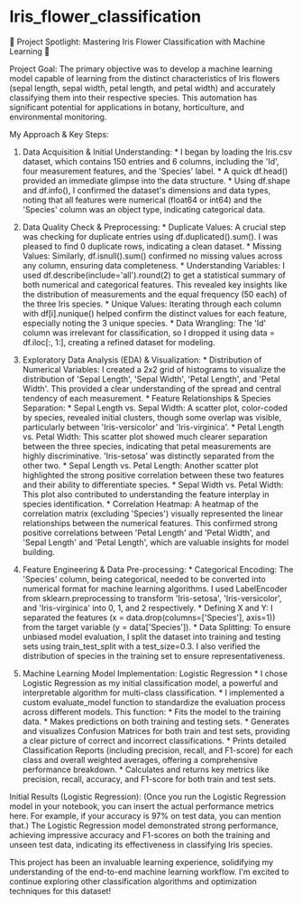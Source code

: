 # Iris_flower_classification

🌟 Project Spotlight: Mastering Iris Flower Classification with Machine Learning 🌸

Project Goal: The primary objective was to develop a machine learning model capable of learning from the distinct characteristics of Iris flowers (sepal length, sepal width, petal length, and petal width) and accurately classifying them into their respective species. This automation has significant potential for applications in botany, horticulture, and environmental monitoring.

My Approach & Key Steps:

1. Data Acquisition & Initial Understanding: * I began by loading the Iris.csv dataset, which contains 150 entries and 6 columns, including the 'Id', four measurement features, and the 'Species' label. * A quick df.head() provided an immediate glimpse into the data structure. * Using df.shape and df.info(), I confirmed the dataset's dimensions and data types, noting that all features were numerical (float64 or int64) and the 'Species' column was an object type, indicating categorical data.

2. Data Quality Check & Preprocessing: * Duplicate Values: A crucial step was checking for duplicate entries using df.duplicated().sum(). I was pleased to find 0 duplicate rows, indicating a clean dataset. * Missing Values: Similarly, df.isnull().sum() confirmed no missing values across any column, ensuring data completeness. * Understanding Variables: I used df.describe(include='all').round(2) to get a statistical summary of both numerical and categorical features. This revealed key insights like the distribution of measurements and the equal frequency (50 each) of the three Iris species. * Unique Values: Iterating through each column with df[i].nunique() helped confirm the distinct values for each feature, especially noting the 3 unique species. * Data Wrangling: The 'Id' column was irrelevant for classification, so I dropped it using data = df.iloc[:, 1:], creating a refined dataset for modeling.

3. Exploratory Data Analysis (EDA) & Visualization: * Distribution of Numerical Variables: I created a 2x2 grid of histograms to visualize the distribution of 'Sepal Length', 'Sepal Width', 'Petal Length', and 'Petal Width'. This provided a clear understanding of the spread and central tendency of each measurement. * Feature Relationships & Species Separation: * Sepal Length vs. Sepal Width: A scatter plot, color-coded by species, revealed initial clusters, though some overlap was visible, particularly between 'Iris-versicolor' and 'Iris-virginica'. * Petal Length vs. Petal Width: This scatter plot showed much clearer separation between the three species, indicating that petal measurements are highly discriminative. 'Iris-setosa' was distinctly separated from the other two. * Sepal Length vs. Petal Length: Another scatter plot highlighted the strong positive correlation between these two features and their ability to differentiate species. * Sepal Width vs. Petal Width: This plot also contributed to understanding the feature interplay in species identification. * Correlation Heatmap: A heatmap of the correlation matrix (excluding 'Species') visually represented the linear relationships between the numerical features. This confirmed strong positive correlations between 'Petal Length' and 'Petal Width', and 'Sepal Length' and 'Petal Length', which are valuable insights for model building.

4. Feature Engineering & Data Pre-processing: * Categorical Encoding: The 'Species' column, being categorical, needed to be converted into numerical format for machine learning algorithms. I used LabelEncoder from sklearn.preprocessing to transform 'Iris-setosa', 'Iris-versicolor', and 'Iris-virginica' into 0, 1, and 2 respectively. * Defining X and Y: I separated the features (x = data.drop(columns=['Species'], axis=1)) from the target variable (y = data['Species']). * Data Splitting: To ensure unbiased model evaluation, I split the dataset into training and testing sets using train_test_split with a test_size=0.3. I also verified the distribution of species in the training set to ensure representativeness.

5. Machine Learning Model Implementation: Logistic Regression * I chose Logistic Regression as my initial classification model, a powerful and interpretable algorithm for multi-class classification. * I implemented a custom evaluate_model function to standardize the evaluation process across different models. This function: * Fits the model to the training data. * Makes predictions on both training and testing sets. * Generates and visualizes Confusion Matrices for both train and test sets, providing a clear picture of correct and incorrect classifications. * Prints detailed Classification Reports (including precision, recall, and F1-score) for each class and overall weighted averages, offering a comprehensive performance breakdown. * Calculates and returns key metrics like precision, recall, accuracy, and F1-score for both train and test sets.

Initial Results (Logistic Regression): (Once you run the Logistic Regression model in your notebook, you can insert the actual performance metrics here. For example, if your accuracy is 97% on test data, you can mention that.) The Logistic Regression model demonstrated strong performance, achieving impressive accuracy and F1-scores on both the training and unseen test data, indicating its effectiveness in classifying Iris species.

This project has been an invaluable learning experience, solidifying my understanding of the end-to-end machine learning workflow. I'm excited to continue exploring other classification algorithms and optimization techniques for this dataset!
